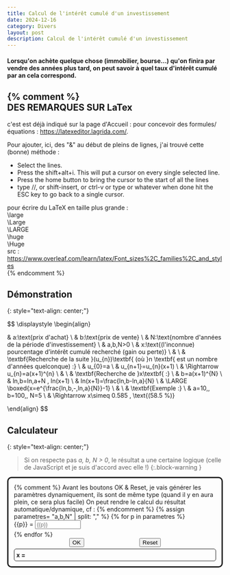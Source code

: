 ```yaml
---
title: Calcul de l'intérêt cumulé d'un investissement
date: 2024-12-16
category: Divers
layout: post
description: Calcul de l'intérêt cumulé d'un investissement 
---
```


#### Lorsqu'on achète quelque chose (immobilier, bourse...) qu'on finira par vendre des années plus tard, on peut savoir à quel taux d'intérêt cumulé par an cela correspond.

{% comment %}  
DES REMARQUES SUR LaTex
-----------------------

c'est est déjà indiqué sur la page d'Accueil : pour concevoir des formules/équations : <https://latexeditor.lagrida.com/>.    

Pour ajouter, ici, des "&" au début de pleins de lignes, j'ai trouvé cette (bonne) méthode :
* Select the lines.
* Press the shift+alt+i.
  This will put a cursor on every single selected line.
* Press the home button to bring the cursor to the start of all the lines
* type //, or shift-insert, or ctrl-v or type or whatever
    when done hit the ESC key to go back to a single cursor.

pour écrire du LaTeX en taille plus grande :  
\large  
\Large  
\LARGE  
\huge  
\Huge  
src : <https://www.overleaf.com/learn/latex/Font_sizes%2C_families%2C_and_styles>  
{% endcomment %}


Démonstration
-------------
{: style="text-align: center;"}

$$ \displaystyle
\begin{align}

& a:\text{prix d'achat} \\
& b:\text{prix de vente} \\
& N:\text{nombre d'années de la période d'investissement} \\
& a,b,N>0 \\
& x:\text{(l'inconnue) pourcentage d’intérêt cumulé recherché (gain ou perte)} \\
& \\
& \textbf{Recherche de la suite }(u_{n})\textbf{ (où }n \textbf{ est un nombre d'années quelconque) :} \\
& u_{0}=a \\ 
& u_{n+1}=u_{n}(x+1) \\ 
& \Rightarrow u_{n}=a(x+1)^{n} \\
& \\ 
& \textbf{Recherche de }x\textbf{ :} \\
& b=a(x+1)^{N} \\ 
& ln\,b=ln\,a+N \, ln(x+1) \\
& ln(x+1)=\frac{ln\,b-ln\,a}{N} \\
& \LARGE \boxed{x=e^{\frac{ln\,b\,-\,ln\,a}{N}}-1} \\
& \\
& \textbf{Exemple :} \\
& a=10,\, b=100,\, N=5 \\
& \Rightarrow x\simeq 0.585 \, \text{(58.5 %)}

\end{align}
$$

Calculateur
-----------
{: style="text-align: center;"}

> Si on respecte pas *a, b, N > 0*, le résultat a une certaine logique (celle de JavaScript et je suis d'accord avec elle !)
{:.block-warning }

<style>
#calculateurForm {
  border: solid;
  padding: 0.8rem;
  border-radius: 10px;
  width: fit-content;
}
#xDiv {
  border: solid;
  padding: 0.3rem;
  border-radius: 5px;
  border-width: 1px;
  font-weight: bold;
}
.dataInput {
  width: 8em;
}
.flexCenter {
  display: flex;
  justify-content: center;
}
#ok {
    justify-content: space-evenly;
}
input {
  margin-bottom: 4px;
}
</style>

<div class="flexCenter">
<form id="calculateurForm">
{% comment %}
Avant les boutons OK & Reset, je vais générer les paramètres dynamiquement, ils sont de même type (quand il y en aura plein, ce sera plus facile)  
On peut rendre le calcul du résultat automatique/dynamique, cf : <https://developer.mozilla.org/en-US/docs/Web/HTML/Element/output> 
{% endcomment %}
{% assign parametres= "a,b,N" | split: "," %}
{% for p in parametres %}
<div>
  <label for="{{p}}">{{p}} =</label> 
  <input id="{{p}}" name="{{p}}" class="dataInput" type="number" inputmode="decimal" step="any" placeholder="{{p}}" pattern="[0-9]*" required="">
</div>
{% endfor %}
<div id="ok" class="flexCenter">
  <input type="submit" value="OK">
  <input type="reset">
</div>
<div id="xDiv">
  x = <span id="x"></span>
</div>
</form>
</div>

<script>
document.getElementById("calculateurForm").addEventListener('submit', function() {
  const form = document.getElementById("calculateurForm");
  const a=Number(form.elements["a"].value)
  const b=Number(form.elements["b"].value)
  const N=Number(form.elements["N"].value)
  const x=Math.exp((Math.log(b)-Math.log(a))/N)-1;
  document.getElementById("x").textContent=x;
  event.preventDefault();
});
</script>
